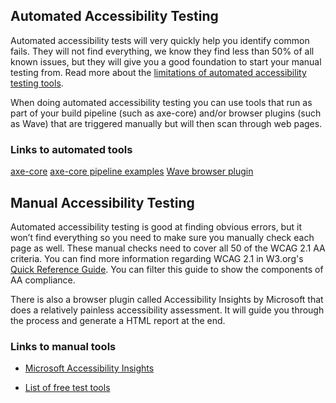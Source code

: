 
## Automated Accessibility Testing

Automated accessibility tests will very quickly help you identify common fails. They will not find everything, we know they find less than 50% of all known issues, but they will give you a good foundation to start your manual testing from. Read more about the [limitations of automated accessibility testing tools](https://alphagov.github.io/accessibility-tool-audit/).

When doing automated accessibility testing you can use tools that run as part of your build pipeline (such as axe-core) and/or browser plugins (such as Wave) that are triggered manually but will then scan through web pages.

### Links to automated tools

[axe-core](https://github.com/dequelabs/axe-core)
[axe-core pipeline examples](https://www.deque.com/axe/core-documentation/integrations/)
[Wave browser plugin](https://wave.webaim.org/extension/)

## Manual Accessibility Testing

Automated accessibility testing is good at finding obvious errors, but it won’t find everything so you need to make sure you manually check each page as well. These manual checks need to cover all 50 of the WCAG 2.1 AA criteria. You can find more information regarding WCAG 2.1 in W3.org's [Quick Reference Guide](https://www.w3.org/WAI/WCAG21/quickref/). You can filter this guide to show the components of AA compliance.

There is also a browser plugin called Accessibility Insights by Microsoft that does a relatively painless accessibility assessment. It will guide you through the process and generate a HTML report at the end.

### Links to manual tools

* [Microsoft Accessibility Insights](https://accessibilityinsights.io/)

* [List of free test tools](https://accessibility.blog.gov.uk/2018/09/27/assistive-technology-tools-you-can-use-at-no-cost/)
